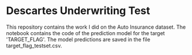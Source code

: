 # Descartes Underwriting Test
This repository contains the work I did on the Auto Insurance dataset. The notebook contains the code of the prediction model for the target 'TARGET_FLAG'. The model predictions are saved in the file target_flag_testset.csv.
